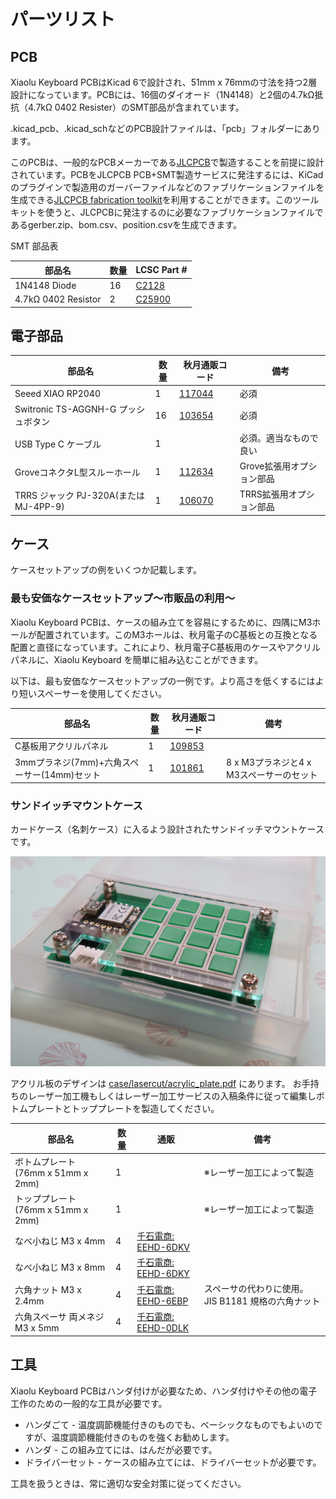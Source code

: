 パーツリスト
============

## PCB

Xiaolu Keyboard PCBはKicad 6で設計され、51mm x 76mmの寸法を持つ2層設計になっています。PCBには、16個のダイオード（1N4148）と2個の4.7kΩ抵抗（4.7kΩ 0402 Resister）のSMT部品が含まれています。

.kicad_pcb、.kicad_schなどのPCB設計ファイルは、「pcb」フォルダーにあります。

このPCBは、一般的なPCBメーカーである[JLCPCB](https://jlcpcb.com/)で製造することを前提に設計されています。PCBをJLCPCB PCB+SMT製造サービスに発注するには、KiCadのプラグインで製造用のガーバーファイルなどのファブリケーションファイルを生成できる[JLCPCB fabrication toolkit](https://github.com/bennymeg/JLC-Plugin-for-KiCad)を利用することができます。このツールキットを使うと、JLCPCBに発注するのに必要なファブリケーションファイルであるgerber.zip、bom.csv、position.csvを生成できます。


SMT 部品表

|部品名             |数量|LCSC Part #                                                                                                                     |
|-------------------|----|--------------------------------------------------------------------------------------------------------------------------------|
|1N4148 Diode       |16  |[C2128](https://www.lcsc.com/product-detail/Switching-Diode_Jiangsu-Changjing-Electronics-Technology-Co-Ltd-1N4148WS_C2128.html)|
|4.7kΩ 0402 Resistor|2   |[C25900](https://www.lcsc.com/product-detail/Chip-Resistor-Surface-Mount_UNI-ROYAL-Uniroyal-Elec-0402WGF4701TCE_C25900.html)    |

## 電子部品

|部品名                                |数量|秋月通販コード                                        |備考                     |
|--------------------------------------|----|------------------------------------------------------|-------------------------|
|Seeed XIAO RP2040                     |1   |[117044](https://akizukidenshi.com/catalog/g/g117044/)|必須                     |
|Switronic TS-AGGNH-G プッシュボタン   |16  |[103654](https://akizukidenshi.com/catalog/g/g103654/)|必須                     |
|USB Type C ケーブル                   |1   |                                                      |必須。適当なもので良い   |
|GroveコネクタL型スルーホール          |1   |[112634](https://akizukidenshi.com/catalog/g/g112634/)|Grove拡張用オプション部品|
|TRRS ジャック PJ-320A(または MJ-4PP-9)|1   |[106070](https://akizukidenshi.com/catalog/g/g106070/)|TRRS拡張用オプション部品 |

## ケース

ケースセットアップの例をいくつか記載します。

### 最も安価なケースセットアップ〜市販品の利用〜

Xiaolu Keyboard PCBは、ケースの組み立てを容易にするために、四隅にM3ホールが配置されています。このM3ホールは、秋月電子のC基板との互換となる配置と直径になっています。これにより、秋月電子C基板用のケースやアクリルパネルに、Xiaolu Keyboard を簡単に組み込むことができます。

以下は、最も安価なケースセットアップの一例です。より高さを低くするにはより短いスペーサーを使用してください。

|部品名                                     |数量|秋月通販コード                                        |備考                                    |
|-------------------------------------------|----|------------------------------------------------------|----------------------------------------|
|C基板用アクリルパネル                      |1   |[109853](https://akizukidenshi.com/catalog/g/g109853/)|                                        |
|3mmプラネジ(7mm)+六角スペーサー(14mm)セット|1   |[101861](https://akizukidenshi.com/catalog/g/g101861/)|8 x M3プラネジと4 x M3スペーサーのセット|

### サンドイッチマウントケース

カードケース（名刺ケース）に入るよう設計されたサンドイッチマウントケースです。

![](xiaolu_sandwitch_in_cardcase.jpg)

アクリル板のデザインは [case/lasercut/acrylic_plate.pdf](../case/lasercut/acrylic_plate.pdf) にあります。
お手持ちのレーザー加工機もしくはレーザー加工サービスの入稿条件に従って編集しボトムプレートとトッププレートを製造してください。

|部品名                            |数量|通販                                                                                   |備考                                              |
|----------------------------------|----|---------------------------------------------------------------------------------------|--------------------------------------------------|
|ボトムプレート (76mm x 51mm x 2mm)|1   |                                                                                       |※レーザー加工によって製造                         |
|トッププレート (76mm x 51mm x 2mm)|1   |                                                                                       |※レーザー加工によって製造                         |
|なべ小ねじ M3 x 4mm               |4   |[千石電商: EEHD-6DKV](https://www.sengoku.co.jp/mod/sgk_cart/detail.php?code=EEHD-6DKV)|                                                  |
|なべ小ねじ M3 x 8mm               |4   |[千石電商: EEHD-6DKY](https://www.sengoku.co.jp/mod/sgk_cart/detail.php?code=EEHD-6DKY)|                                                  |
|六角ナット M3 x 2.4mm             |4   |[千石電商: EEHD-6EBP](https://www.sengoku.co.jp/mod/sgk_cart/detail.php?code=EEHD-6EBP)|スペーサの代わりに使用。JIS B1181 規格の六角ナット|
|六角スペーサ 両メネジ M3 x 5mm    |4   |[千石電商: EEHD-0DLK](https://www.sengoku.co.jp/mod/sgk_cart/detail.php?code=EEHD-0DLK)|                                                  |

## 工具

Xiaolu Keyboard PCBはハンダ付けが必要なため、ハンダ付けやその他の電子工作のための一般的な工具が必要です。

* ハンダごて - 温度調節機能付きのものでも、ベーシックなものでもよいのですが、温度調節機能付きのものを強くお勧めします。
* ハンダ - この組み立てには、はんだが必要です。
* ドライバーセット - ケースの組み立てには、ドライバーセットが必要です。

工具を扱うときは、常に適切な安全対策に従ってください。
